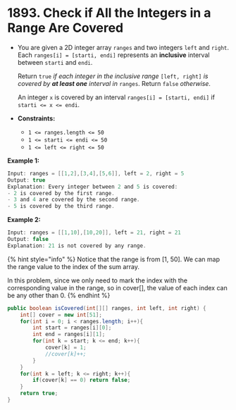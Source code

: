 # 1893. Check if All the Integers in a Range Are Covered

*   You are given a 2D integer array `ranges` and two integers `left` and `right`. Each `ranges[i] = [starti, endi]` represents an **inclusive** interval between `starti` and `endi`.

    Return `true` _if each integer in the inclusive range_ `[left, right]` _is covered by **at least one** interval in_ `ranges`. Return `false` _otherwise_.

    An integer `x` is covered by an interval `ranges[i] = [starti, endi]` if `starti <= x <= endi`.
* **Constraints:**
  * `1 <= ranges.length <= 50`
  * `1 <= starti <= endi <= 50`
  * `1 <= left <= right <= 50`

**Example 1:**

```java
Input: ranges = [[1,2],[3,4],[5,6]], left = 2, right = 5
Output: true
Explanation: Every integer between 2 and 5 is covered:
- 2 is covered by the first range.
- 3 and 4 are covered by the second range.
- 5 is covered by the third range.
```

**Example 2:**

```java
Input: ranges = [[1,10],[10,20]], left = 21, right = 21
Output: false
Explanation: 21 is not covered by any range.
```

{% hint style="info" %}
Notice that the range is from \[1, 50]. We can map the range value to the index of the sum array. 

In this problem, since we only need to mark the index with the corresponding value in the range, so in cover\[], the value of each index can be any other than 0. 
{% endhint %}

```java
public boolean isCovered(int[][] ranges, int left, int right) {
    int[] cover = new int[51];
    for(int i = 0; i < ranges.length; i++){
        int start = ranges[i][0];
        int end = ranges[i][1];
        for(int k = start; k <= end; k++){
            cover[k] = 1;
            //cover[k]++;
        }
    }
    for(int k = left; k <= right; k++){
        if(cover[k] == 0) return false;
    }
    return true;
}
```
